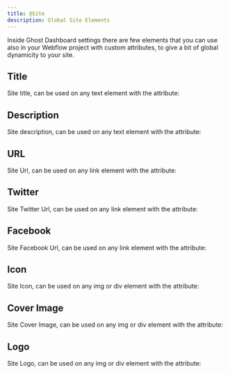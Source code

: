 ```yaml
---
title: @Site
description: Global Site Elements
---
```


Inside Ghost Dashboard settings there are few elements that you can use also in your Webflow project with custom attributes, to give a bit of global dynamicity to your site.


## Title

Site title, can be used on any text element with the attribute:

<custom-attribute name="site" value="title"></custom-attribute>

## Description

Site description, can be used on any text element with the attribute:

<custom-attribute name="site" value="description"></custom-attribute>

## URL

Site Url, can be used on any link element with the attribute:

<custom-attribute name="site" value="url"></custom-attribute>

## Twitter

Site Twitter Url, can be used on any link element with the attribute:

<custom-attribute name="site" value="twitter"></custom-attribute>


## Facebook

Site Facebook Url, can be used on any link element with the attribute:

<custom-attribute name="site" value="facebook"></custom-attribute>


## Icon

Site Icon, can be used on any img or div element with the attribute:

<custom-attribute name="site" value="icon"></custom-attribute>

## Cover Image

Site Cover Image, can be used on any img or div element with the attribute:

<custom-attribute name="site" value="cover-image"></custom-attribute>

## Logo

Site Logo, can be used on any img or div element with the attribute:

<custom-attribute name="site" value="logo"></custom-attribute>